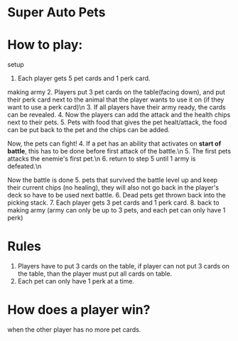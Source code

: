 # Super Auto Pets

# How to play:
setup
1. Each player gets 5 pet cards and 1 perk card.

making army
2.  Players put 3 pet cards on the table(facing down), and put their perk card next to the animal that the player wants to use it on (if they want to use a perk card)\n
3.  If all players have their army ready, the cards can be revealed.
4.  Now the players can add the attack and the health chips next to their pets.
5.  Pets with food that gives the pet healt/attack, the food can be put back to the pet and the chips can be added.

Now, the pets can fight!
4.  If a pet has an ability that activates on **start of battle**, this has to be done before first attack of the battle.\n
5.  The first pets attacks the enemie's first pet.\n
6.  return to step 5 until 1 army is defeated.\n

Now the battle is done
5.  pets that survived the battle level up and keep their current chips (no healing), they will also not go back in the player's deck so have to be used next battle.
6.  Dead pets get thrown back into the picking stack.
7.  Each player gets 3 pet cards and 1 perk card.
8.  back to making army (army can only be up to 3 pets, and each pet can only have 1 perk)

# Rules
1. Players have to put 3 cards on the table, if player can not put 3 cards on the table, than the player must put all cards on table.
2. Each pet can only have 1 perk at a time.

# How does a player win?
when the other player has no more pet cards.
